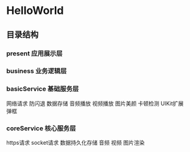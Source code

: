 # HelloWorld

## 目录结构

### present 应用展示层

### business 业务逻辑层

### basicService 基础服务层
网络请求 
防闪退 
数据存储 
音频播放 
视频播放
图片美颜 
卡顿检测
UIKit扩展  
弹框
                  
### coreService 核心服务层
https请求 
socket请求
数据持久化存储 
音频 
视频 
图片渲染


